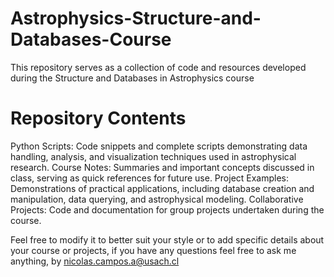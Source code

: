 # Astrophysics-Structure-and-Databases-Course
This repository serves as a collection of code and resources developed during the Structure and Databases in Astrophysics course

# Repository Contents
Python Scripts: Code snippets and complete scripts demonstrating data handling, analysis, and visualization techniques used in astrophysical research.
Course Notes: Summaries and important concepts discussed in class, serving as quick references for future use.
Project Examples: Demonstrations of practical applications, including database creation and manipulation, data querying, and astrophysical modeling.
Collaborative Projects: Code and documentation for group projects undertaken during the course.


Feel free to modify it to better suit your style or to add specific details about your course or projects, if you have any questions feel free to ask me anything, by nicolas.campos.a@usach.cl
